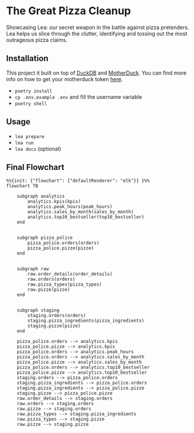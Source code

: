 # The Great Pizza Cleanup

Showcasing Lea: our secret weapon in the battle against pizza pretenders. Lea helps us slice through the clutter, identifying and tossing out the most outrageous pizza claims.

## Installation

This project it built on top of [DuckDB](https://duckdb.org/) and [MotherDuck](https://motherduck.com/). You can find more info on how to get your motherduck token [here](https://motherduck.com/docs/getting-started/connect-query-from-python/installation-authentication/#authenticating-to-motherduck).

- `poetry install`
- `cp .env.example .env` and fill the username variable
- `poetry shell`

## Usage

- `lea prepare`
- `lea run`
- `lea docs` (optional)

## Final Flowchart

```mermaid
%%{init: {"flowchart": {"defaultRenderer": "elk"}} }%%
flowchart TB

    subgraph analytics
        analytics.kpis(kpis)
        analytics.peak_hours(peak_hours)
        analytics.sales_by_month(sales_by_month)
        analytics.top10_bestseller(top10_bestseller)
    end


    subgraph pizza_police
        pizza_police.orders(orders)
        pizza_police.pizze(pizze)
    end


    subgraph raw
        raw.order_details(order_details)
        raw.orders(orders)
        raw.pizza_types(pizza_types)
        raw.pizze(pizze)
    end


    subgraph staging
        staging.orders(orders)
        staging.pizza_ingredients(pizza_ingredients)
        staging.pizze(pizze)
    end

    pizza_police.orders --> analytics.kpis
    pizza_police.pizze --> analytics.kpis
    pizza_police.orders --> analytics.peak_hours
    pizza_police.orders --> analytics.sales_by_month
    pizza_police.pizze --> analytics.sales_by_month
    pizza_police.orders --> analytics.top10_bestseller
    pizza_police.pizze --> analytics.top10_bestseller
    staging.orders --> pizza_police.orders
    staging.pizza_ingredients --> pizza_police.orders
    staging.pizza_ingredients --> pizza_police.pizze
    staging.pizze --> pizza_police.pizze
    raw.order_details --> staging.orders
    raw.orders --> staging.orders
    raw.pizze --> staging.orders
    raw.pizza_types --> staging.pizza_ingredients
    raw.pizza_types --> staging.pizze
    raw.pizze --> staging.pizze
```
